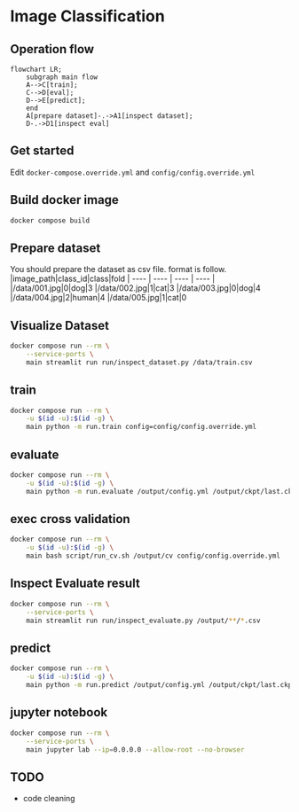 # Image Classification

## Operation flow
```mermaid
flowchart LR;
    subgraph main flow
    A-->C[train];
    C-->D[eval];
    D-->E[predict];
    end
    A[prepare dataset]-.->A1[inspect dataset];
    D-.->D1[inspect eval]
```
## Get started
Edit `docker-compose.override.yml` and `config/config.override.yml` 

## Build docker image
```bash
docker compose build
```

## Prepare dataset
You should prepare the dataset as csv file.
format is follow.
|image_path|class_id|class|fold
| ---- | ---- | ---- | ---- |
|/data/001.jpg|0|dog|3
|/data/002.jpg|1|cat|3
|/data/003.jpg|0|dog|4
|/data/004.jpg|2|human|4
|/data/005.jpg|1|cat|0

## Visualize Dataset
```bash
docker compose run --rm \
    --service-ports \
    main streamlit run run/inspect_dataset.py /data/train.csv
```

## train
```bash
docker compose run --rm \
    -u $(id -u):$(id -g) \
    main python -m run.train config=config/config.override.yml
```

## evaluate
```bash
docker compose run --rm \
    -u $(id -u):$(id -g) \
    main python -m run.evaluate /output/config.yml /output/ckpt/last.ckpt /output/fold_0.csv
```

## exec cross validation
```bash
docker compose run --rm \
    -u $(id -u):$(id -g) \
    main bash script/run_cv.sh /output/cv config/config.override.yml
```

## Inspect Evaluate result
```bash
docker compose run --rm \
    --service-ports \
    main streamlit run run/inspect_evaluate.py /output/**/*.csv
```

## predict
```bash
docker compose run --rm \
    -u $(id -u):$(id -g) \
    main python -m run.predict /output/config.yml /output/ckpt/last.ckpt /output/preds.csv /data/test/*.jpg
```

## jupyter notebook
```bash
docker compose run --rm \
    --service-ports \
    main jupyter lab --ip=0.0.0.0 --allow-root --no-browser
```

## TODO
* code cleaning